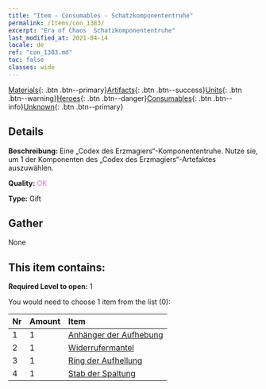 ```yaml
---
title: "Item - Consumables - Schatzkomponententruhe"
permalink: /Items/con_1383/
excerpt: "Era of Chaos  Schatzkomponententruhe"
last_modified_at: 2021-04-14
locale: de
ref: "con_1383.md"
toc: false
classes: wide
---
```

 [Materials](/de/Items/){: .btn .btn--primary}[Artifacts](/de/Items/Artifacts/){: .btn .btn--success}[Units](/de/Items/Units/){: .btn .btn--warning}[Heroes](/de/Items/Heroes/){: .btn .btn--danger}[Consumables](/de/Items/Consumables/){: .btn .btn--info}[Unknown](/de/Items/Unknown/){: .btn .btn--primary}

## Details
 **Beschreibung:** Eine „Codex des Erzmagiers“-Komponententruhe. Nutze sie, um 1 der Komponenten des „Codex des Erzmagiers“-Artefaktes auszuwählen.

 **Quality:** <span style="color: #DA70D6">OK</span>

 **Type:** Gift

## Gather

  None

## This item contains:

 **Required Level to open:** 1

 You would need to choose 1 item from the list (0):

  | Nr | Amount |     Item    |
  |:---|:-------|:------------|
  | 1 | 1 | [Anhänger der Aufhebung](/de/Items/art_136/) | 
  | 2 | 1 | [Widerrufermantel](/de/Items/art_137/) | 
  | 3 | 1 | [Ring der Aufhellung](/de/Items/art_138/) | 
  | 4 | 1 | [Stab der Spaltung](/de/Items/art_139/) | 
